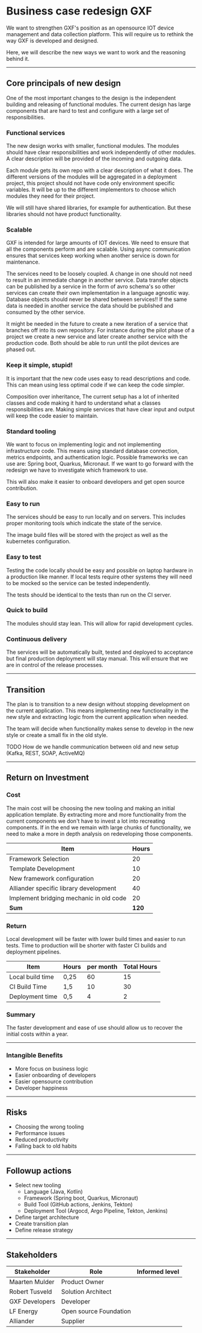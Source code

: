 # Business case redesign GXF
We want to strengthen GXF's position as an opensource IOT device management and data collection platform.
This will require us to rethink the way GXF is developed and designed.

Here, we will describe the new ways we want to work and the reasoning behind it.

---
## Core principals of new design
One of the most important changes to the design is the independent building and releasing of functional modules.
The current design has large components that are hard to test and configure with a large set of responsibilities.

### Functional services
The new design works with smaller, functional modules.
The modules should have clear responsibilities and work independently of other modules.
A clear description will be provided of the incoming and outgoing data.

Each module gets its own repo with a clear description of what it does.
The different versions of the modules will be aggregated in a deployment project, this project should not have code only
environment specific variables.
It will be up to the different implementors to choose which modules they need for their project.

We will still have shared libraries, for example for authentication. But these libraries should not have product
functionality.

### Scalable
GXF is intended for large amounts of IOT devices. We need to ensure that all the components perform and are scalable.
Using async communication ensures that services keep working when another service is down for maintenance.


The services need to be loosely coupled. A change in one should not need to result in an immediate change in another service.
Data transfer objects can be published by a service in the form of avro schema's so other services can create their own implementation in a language agnostic way.
Database objects should never be shared between services!! If the same data is needed in another service the data should be published and consumed by the other service.


It might be needed in the future to create a new iteration of a service that branches off into its own repository.
For instance during the pilot phase of a project we create a new service and later create another service with the production code.
Both should be able to run until the pilot devices are phased out.


### Keep it simple, stupid!
It is important that the new code uses easy to read descriptions and code.
This can mean using less optimal code if we can keep the code simpler.

Composition over inheritance, The current setup has a lot of inherited classes and code making it hard to understand what a classes responsibilities are.
Making simple services that have clear input and output will keep the code easier to maintain.

### Standard tooling
We want to focus on implementing logic and not implementing infrastructure code.
This means using standard database connection, metrics endpoints, and authentication logic.
Possible frameworks we can use are: Spring boot, Quarkus, Micronaut. If we want to go forward with the redesign we have
to investigate which framework to use.

This will also make it easier to onboard developers and get open source contribution.


### Easy to run
The services should be easy to run locally and on servers.
This includes proper monitoring tools which indicate the state of the service.

The image build files will be stored with the project as well as the kubernetes configuration.


### Easy to test
Testing the code locally should be easy and possible on laptop hardware in a production like manner.
If local tests require other systems they will need to be mocked so the service can be tested independently.

The tests should be identical to the tests than run on the CI server.


### Quick to build
The modules should stay lean. This will allow for rapid development cycles.


### Continuous delivery
The services will be automatically built, tested and deployed to acceptance but final production deployment will stay manual.
This will ensure that we are in control of the release processes.


---
## Transition
The plan is to transition to a new design without stopping development on the current application.
This means implementing new functionality in the new style and extracting logic from the current application when needed. 

The team will decide when functionality makes sense to develop in the new style or create a small fix in the old style.

TODO How de we handle communication between old and new setup (Kafka, REST, SOAP, ActiveMQ)

---
## Return on Investment

### Cost
The main cost will be choosing the new tooling and making an initial application template.
By extracting more and more functionality from the current components we don't have to invest a lot into recreating
components.
If in the end we remain with large chunks of functionality, we need to make a more in depth analysis on redeveloping
those components.

| Item                                    | Hours   |
|-----------------------------------------|---------|
| Framework Selection                     | 20      |
| Template Development                    | 10      |
| New framework configuration             | 20      |
| Alliander specific library development  | 40      |
| Implement bridging mechanic in old code | 20      |
| **Sum**                                 | **120** |

### Return
Local development will be faster with lower build times and easier to run tests.
Time to production will be shorter with faster CI builds and deployment pipelines.

| Item             | Hours | per month | Total Hours |
|------------------|-------|-----------|-------------|
| Local build time | 0,25  | 60        | 15          |
| CI Build Time    | 1,5   | 10        | 30          |
| Deployment time  | 0,5   | 4         | 2           |

### Summary
The faster development and ease of use should allow us to recover the initial costs within a year.

---
### Intangible Benefits

- More focus on business logic
- Easier onboarding of developers
- Easier opensource contribution
- Developer happiness

---
## Risks

- Choosing the wrong tooling
- Performance issues
- Reduced productivity
- Falling back to old habits

---
## Followup actions

- Select new tooling
    - Language (Java, Kotlin)
    - Framework (Spring boot, Quarkus, Micronaut)
    - Build Tool (GitHub actions, Jenkins, Tekton)
    - Deployment Tool (Argocd, Argo Pipeline, Tekton, Jenkins)
- Define target architecture
- Create transition plan
- Define release strategy

---
## Stakeholders

| Stakeholder    | Role                   | Informed level |
|----------------|------------------------|----------------|
| Maarten Mulder | Product Owner          |                |
| Robert Tusveld | Solution Architect     |                |
| GXF Developers | Developer              |                |
| LF Energy      | Open source Foundation |                |
| Alliander      | Supplier               |                |
